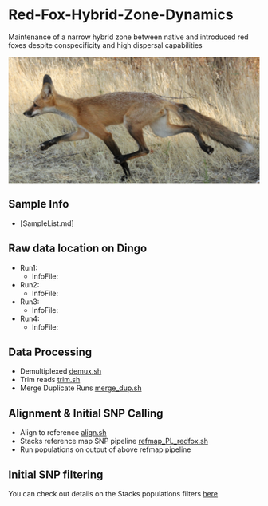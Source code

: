 # Red-Fox-Hybrid-Zone-Dynamics
Maintenance of a narrow hybrid zone between native and introduced red foxes despite conspecificity and high dispersal capabilities 

<img align="center" src="/SVRF1.png" width="1000">

## **Sample Info**
* [SampleList.md]

## Raw data location on Dingo
* Run1:
  * InfoFile:
* Run2:
  * InfoFile:
* Run3:
  * InfoFile:
* Run4:
  * InfoFile:

## **Data Processing**
* Demultiplexed [demux.sh]() 
* Trim reads [trim.sh]()
* Merge Duplicate Runs [merge_dup.sh]()

## Alignment & Initial SNP Calling
* Align to reference [align.sh]()
* Stacks reference map SNP pipeline [refmap_PL_redfox.sh]()
* Run populations on output of above refmap pipeline []()

## Initial SNP filtering
You can check out details on the Stacks populations filters [here]( http://catchenlab.life.illinois.edu/stacks/comp/populations.php) 

